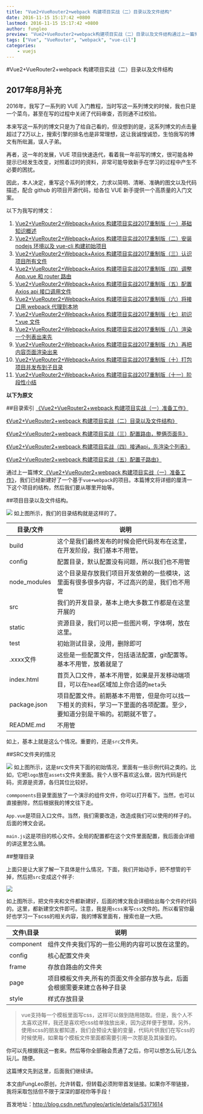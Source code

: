 ```yaml
---
title: "Vue2+VueRouter2+webpack 构建项目实战（二）目录以及文件结构"
date: 2016-11-15 15:17:42 +0800
lastmod: 2016-11-15 15:17:42 +0800
author: fungleo
preview: "Vue2+VueRouter2+webpack构建项目实战（二）目录以及文件结构通过上一篇博文《Vue2+VueRouter2+webpack构建项目实战（一）准备工作》，我们已经新建好了一个基于vue+webpack的项目。本篇博文将详细的厘清一下这个项目的结构，然后我们要从哪里开始等。项目目录以及文件结构。![](http://ww4.sinaimg.cn/large/0060lm7Tgw1"
tags: ["Vue", "VueRouter", "webpack", "vue-cil"]
categories:
    - vuejs
---
```


#Vue2+VueRouter2+webpack 构建项目实战（二）目录以及文件结构

## 2017年8月补充

2016年，我写了一系列的 VUE 入门教程，当时写这一系列博文的时候，我也只是一个菜鸟，甚至在写的过程中关闭了代码审查，否则通不过校验。

本来写这一系列的博文只是为了给自己看的，但没想到的是，这系列博文的点击量超过了2万以上，搜索引擎的排名也是非常理想，这让我诚惶诚恐，生怕我写的博文有所纰漏，误人子弟。

再者，这一年的发展，VUE 项目快速迭代，看着我一年前写的博文，很可能各种提示已经发生改变，对照着过时的资料，非常可能导致新手在学习的过程中产生不必要的困扰。

因此，本人决定，重写这个系列的博文，力求以简明、清晰、准确的图文以及代码描述，配合 github 的项目开源代码，给各位 VUE 新手提供一个高质量的入门文案。

以下为我写的博文：

1. [Vue2+VueRouter2+Webpack+Axios 构建项目实战2017重制版（一）基础知识概述](http://blog.csdn.net/fungleo/article/details/77575077)
2. [Vue2+VueRouter2+Webpack+Axios 构建项目实战2017重制版（二）安装 nodejs 环境以及 vue-cli 构建初始项目](http://blog.csdn.net/fungleo/article/details/77584701)
3. [Vue2+VueRouter2+Webpack+Axios 构建项目实战2017重制版（三）认识项目所有文件](http://blog.csdn.net/fungleo/article/details/77585205)
4. [Vue2+VueRouter2+Webpack+Axios 构建项目实战2017重制版（四）调整 App.vue 和 router 路由](http://blog.csdn.net/fungleo/article/details/77600798)
5. [Vue2+VueRouter2+Webpack+Axios 构建项目实战2017重制版（五）配置 Axios api 接口调用文件](http://blog.csdn.net/fungleo/article/details/77601270)
6. [Vue2+VueRouter2+Webpack+Axios 构建项目实战2017重制版（六）将接口用 webpack 代理到本地](http://blog.csdn.net/fungleo/article/details/77601761)
7. [Vue2+VueRouter2+Webpack+Axios 构建项目实战2017重制版（七）初识 *.vue 文件](http://blog.csdn.net/fungleo/article/details/77602914)
8. [Vue2+VueRouter2+Webpack+Axios 构建项目实战2017重制版（八）渲染一个列表出来先](http://blog.csdn.net/fungleo/article/details/77603537)
9. [Vue2+VueRouter2+Webpack+Axios 构建项目实战2017重制版（九）再把内容页面渲染出来](http://blog.csdn.net/fungleo/article/details/77604490)
10. [Vue2+VueRouter2+Webpack+Axios 构建项目实战2017重制版（十）打包项目并发布到子目录](http://blog.csdn.net/fungleo/article/details/77606216)
11. [Vue2+VueRouter2+Webpack+Axios 构建项目实战2017重制版（十一）阶段性小结](http://blog.csdn.net/fungleo/article/details/77606321)

**以下为原文**



##目录索引
[《Vue2+VueRouter2+webpack 构建项目实战（一）准备工作》](http://blog.csdn.net/fungleo/article/details/53171052)

[《Vue2+VueRouter2+webpack 构建项目实战（二）目录以及文件结构》](http://blog.csdn.net/fungleo/article/details/53171614)

[《Vue2+VueRouter2+webpack 构建项目实战（三）配置路由，整俩页面先》](http://blog.csdn.net/FungLeo/article/details/53199436)

[《Vue2+VueRouter2+webpack 构建项目实战（四）接通api，先渲染个列表》](http://blog.csdn.net/fungleo/article/details/53202276)

[《Vue2+VueRouter2+webpack 构建项目实战（五）配置子路由》](http://blog.csdn.net/fungleo/article/details/53213167)

通过上一篇博文[《Vue2+VueRouter2+webpack 构建项目实战（一）准备工作》](http://blog.csdn.net/fungleo/article/details/53171052)，我们已经新建好了一个基于`vue+webpack`的项目。本篇博文将详细的厘清一下这个项目的结构，然后我们要从哪里开始等。

##项目目录以及文件结构。

![](https://raw.githubusercontent.com/fengcms/articles/master/image/2b/953e8fc507d9f81c69d892a6b1da7b.jpg)
如上图所示，我们的目录结构就是这样的了。

|目录/文件|说明|
|-|-|
|build|这个是我们最终发布的时候会把代码发布在这里，在开发阶段，我们基本不用管。|
|config|配置目录，默认配置没有问题，所以我们也不用管|
|node_modules|这个目录是存放我们项目开发依赖的一些模块，这里面有很多很多内容，不过高兴的是，我们也不用管|
|src|我们的开发目录，基本上绝大多数工作都是在这里开展的|
|static|资源目录，我们可以把一些图片啊，字体啊，放在这里。|
|test|初始测试目录，没用，删除即可|
|.xxxx文件|这些是一些配置文件，包括语法配置，git配置等。基本不用管，放着就是了|
|index.html|首页入口文件，基本不用管，如果是开发移动端项目，可以在`head`区域加上你合适的`meta`头|
|package.json|项目配置文件。前期基本不用管，但是你可以找一下相关的资料，学习一下里面的各项配置。至少，要知道分别是干嘛的。初期就不管了。|
|README.md|不用管|


如上，基本上就是这么个情况。重要的，还是`src`文件夹。

##SRC文件夹的情况

![](https://raw.githubusercontent.com/fengcms/articles/master/image/2a/e9bdb5a293d5d6d14b2e90624a755d.jpg)
如上图所示，这是src文件夹下面的初始情况，里面有一些示例代码之类的。比如，它吧`logo`放在`assets`文件夹里面。我个人很不喜欢这么做，因为代码是代码，资源是资源，各归其位比较好。

`commponents`目录里面放了一个演示的组件文件，你可以打开看下。当然，也可以直接删除，然后根据我的博文往下走。

`App.vue`是项目入口文件。当然，我们需要改造，改造成我们可以使用的样子的。后面的博文会说。

`main.js`这是项目的核心文件。全局的配置都在这个文件里面配置，我后面会详细的讲这里怎么搞。

##整理目录

上面只是让大家了解一下具体是什么情况，下面，我们开始动手，把不想管的干掉，然后把`src`变成这个样子:

![](https://raw.githubusercontent.com/fengcms/articles/master/image/b4/4ac7c3e6a6aa0c0528cba87f23af37.jpg)

如上图所示，把文件夹和文件都新建好，后面的博文我会详细给出每个文件的代码的。这里，都新建空文件即可。注意，我是用`scss`来写`css`文件的。所以看官你最好也学习一下scss的相关内容，我的博客里面有，搜索也是一大把。

|文件\目录|说明|
|-|-|
|component|组件文件夹我们写的一些公用的内容可以放在这里的。|
|config|核心配置文件夹|
|frame|存放自路由的文件夹|
|page|项目模板文件夹,所有的页面文件全部存放与此，后面会根据需要来建立各种子目录|
|style|样式存放目录|

> vue支持每一个模板里面写css，这样可以做到随用随取。但是，我个人不太喜欢这样，我还是喜欢吧css给单独放出来，因为这样便于整理，另外，使用scss的朋友都知道，我们会预设大量的变量，代码片供我们在写css的时候使用，如果每个模板文件里面都需要引用一次那是及其操蛋的。

你可以先根据我这一套来。然后等你全部融会贯通了之后，你可以想怎么玩儿怎么玩儿。随便。

这篇博文先到这里，后面我们继续讲。

本文由FungLeo原创，允许转载，但转载必须附带首发链接。如果你不带链接，我将采取包括但不限于深深的鄙视你等手段！

首发地址：http://blog.csdn.net/fungleo/article/details/53171614
